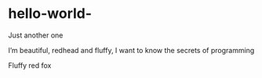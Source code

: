 # hello-world-
Just another one

I’m beautiful, redhead and fluffy, I want to know the secrets of programming

Fluffy red fox 
